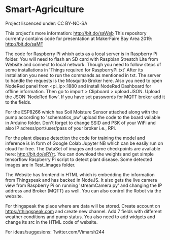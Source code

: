 # Smart-Agriculture
Project liscenced under: CC BY-NC-SA

This project's more information: http://bit.do/saWeb
This repository currently contains code for presentation at MakerFaire Bay Area 2019: http://bit.do/saMF

The code for Raspberry Pi whixh acts as a local server is in Raspberry Pi folder. You will need to flash an SD card with Raspbian Streatch Lite from Website and connect to local network.
Though you need to follow steps of some installations in 'Things required for RaspberryPi.txt'
After its installation you need to run the commands as mentioned in txt.
The server to handle the requests is the Mosquitto Broker here.
Also you need to open NodeRed panel from <pi_ip>:1880 and install NodeRed Dashboard for offline information. Then go to import > Clipboard > upload JSON. Upload the JSON 'NodeRed flow'. If you have set passwords for MQTT broker add it to the fields.

For the ESP8266 which has Soil Moisture Sensor attached along with the pump according to 'schematics_pw' upload the code to the board vailable in Arduino folder. Don't forget to change SSID and PSK of your WiFi and also IP adress/port/user/pass of your broker i.e., RPi.

For the plant disease detection the code for training the model and inference is in form of Google Colab Jupyter NB which can be easily run on cloud for free. The DataSet of images and some checkpoints are available here: http://bit.do/eRYrt. 
You can download the weights and get simple tensorflow Raspberry Pi script to detect plant disease. Some detected images are in Test_Images folder.

The Website has frontend in HTML which is embedding the information from Thingspeak and has backed in NodeJS. It also gets the live camera view from Raspberry Pi on running 'streamCamera.py' and changing the IP address and Broker (MQTT) as well. You can also control the Robot via the website.

For thingspeak the place where are data will be stored. Create account on https://thingspeak.com and create new channel. Add 7 fields with different weather conditions and pump status. You also need to add widgets and change its src in the HTML code of website.

For ideas/suggesions: Twitter.com/Vimarsh244
